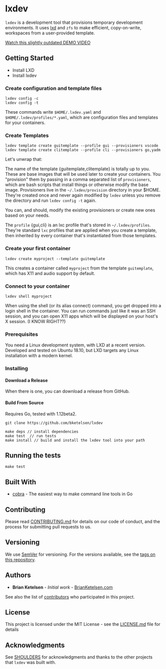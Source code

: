 # lxdev

`lxdev` is a development tool that provisions temporary development environments.  It uses [lxd](https://linuxcontainers.org) and `zfs` to make efficient, copy-on-write, workspaces from a user-provided template.

[Watch this slightly outdated DEMO VIDEO](https://youtu.be/W6A00CHiDQ8)

## Getting Started

* Install LXD
* Install lxdev

### Create configuration and template files

```
lxdev config -c
lxdev config -t
```

These commands write `$HOME/.lxdev.yaml` and `$HOME/.lxdev/profiles/*.yaml`, which are configuration files and templates for your containers.

### Create Templates

```
lxdev template create guitemplate --profile gui --provisioners vscode
lxdev template create clitemplate --profile cli --provisioners go,yadm
```
Let's unwrap that:

The name of the template {guitemplate,clitemplate} is totally up to you.  These are base images that will be used later to create your containers.  You "provision" them by passing in a comma separated list of `provisioners`, which are bash scripts that install things or otherwise modify the base image.  Provisioners live in the `~/.lxdev/provision` directory in your $HOME.  They're created once and never again modified by `lxdev` unless you remove the directory and run `lxdev config -t` again.

You can, and should, modify the existing provisioners or create new ones based on your needs.

The `profile` {gui,cli} is an lxc profile that's stored in `~/.lxdev/profiles`.  They're standard `lxc` profiles that are applied when you create a template, then inherited by every container that's instantiated from those templates.


### Create your first container

```
lxdev create myproject --template guitemplate
```
This creates a container called `myproject` from the template `guitemplate`, which has X11 and audio support by default.

### Connect to your container

```
lxdev shell myproject
```

When using the shell (or its alias connect) command, you get dropped into a login shell in the container.  You can run commands just like it was an SSH session, and you can open X11 apps which will be displayed on your host's X session.  (I KNOW RIGHT??)

### Prerequisites

You need a Linux development system, with LXD at a recent version.  Developed and tested on Ubuntu 18.10, but LXD targets any Linux installation with a modern kernel.


### Installing

#### Download a Release

When there is one, you can download a release from GitHub.

#### Build From Source

Requires Go, tested with 1.12beta2.
```
git clone https://github.com/bketelsen/lxdev

make deps // install dependencies
make test  // run tests
make install // build and install the lxdev tool into your path
```

## Running the tests

```
make test
```

## Built With

* [cobra](http://github.com/spf13/cobra/) - The easiest way to make command line tools in Go

## Contributing

Please read [CONTRIBUTING.md](https://gist.github.com/PurpleBooth/b24679402957c63ec426) for details on our code of conduct, and the process for submitting pull requests to us.

## Versioning

We use [SemVer](http://semver.org/) for versioning. For the versions available, see the [tags on this repository](https://github.com/bketelsen/lxdev/tags).

## Authors

* **Brian Ketelsen** - *Initial work* - [BrianKetelsen.com](https://brianketelsen.com)

See also the list of [contributors](https://github.com/bketelsen/lxdev/contributors) who participated in this project.

## License

This project is licensed under the MIT License - see the [LICENSE.md](LICENSE.md) file for details

## Acknowledgments

See [SHOULDERS](SHOULDERS.md) for acknowledgments and thanks to the other projects that `lxdev` was built with.
